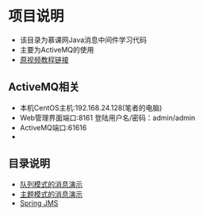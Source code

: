 # 项目说明

- 该目录为慕课网Java消息中间件学习代码
- 主要为ActiveMQ的使用
- [原视频教程链接](https://www.imooc.com/learn/856)


## ActiveMQ相关
- 本机CentOS主机:192.168.24.128(笔者的电脑)
- Web管理界面端口:8161 登陆用户名/密码：admin/admin
- ActiveMQ端口:61616
- 


## 目录说明
- [队列模式的消息演示](/src/main/java/jms/queue)
- [主题模式的消息演示](/src/main/java/jms/topic)
- [Spring JMS](/src/main/java/spring)
